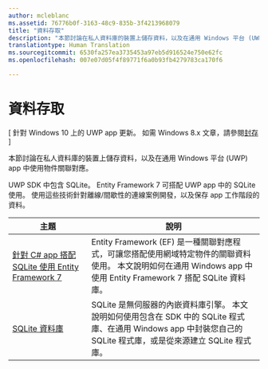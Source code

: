 ```yaml
---
author: mcleblanc
ms.assetid: 76776b0f-3163-48c9-835b-3f4213968079
title: "資料存取"
description: "本節討論在私人資料庫的裝置上儲存資料，以及在通用 Windows 平台 (UWP) app 中使用物件關聯對應。"
translationtype: Human Translation
ms.sourcegitcommit: 6530fa257ea3735453a97eb5d916524e750e62fc
ms.openlocfilehash: 007e07d05f4f89771f6a0b93fb4279783ca170f6

---
```

# 資料存取

\[ 針對 Windows 10 上的 UWP app 更新。 如需 Windows 8.x 文章，請參閱[封存](http://go.microsoft.com/fwlink/p/?linkid=619132) \]

本節討論在私人資料庫的裝置上儲存資料，以及在通用 Windows 平台 (UWP) app 中使用物件關聯對應。

UWP SDK 中包含 SQLite。 Entity Framework 7 可搭配 UWP app 中的 SQLite 使用。 使用這些技術針對離線/間歇性的連線案例開發，以及保存 app 工作階段的資料。

| 主題 | 說明|
|-------|------------|
| [針對 C# app 搭配 SQLite 使用 Entity Framework 7](entity-framework-7-with-sqlite-for-csharp-apps.md) | Entity Framework (EF) 是一種關聯對應程式，可讓您搭配使用網域特定物件的關聯資料使用。 本文說明如何在通用 Windows app 中使用 Entity Framework 7 搭配 SQLite 資料庫。 |
| [SQLite 資料庫](sqlite-databases.md) | SQLite 是無伺服器的內嵌資料庫引擎。 本文說明如何使用包含在 SDK 中的 SQLite 程式庫、在通用 Windows app 中封裝您自己的 SQLite 程式庫，或是從來源建立 SQLite 程式庫。 |




<!--HONumber=Jun16_HO4-->


